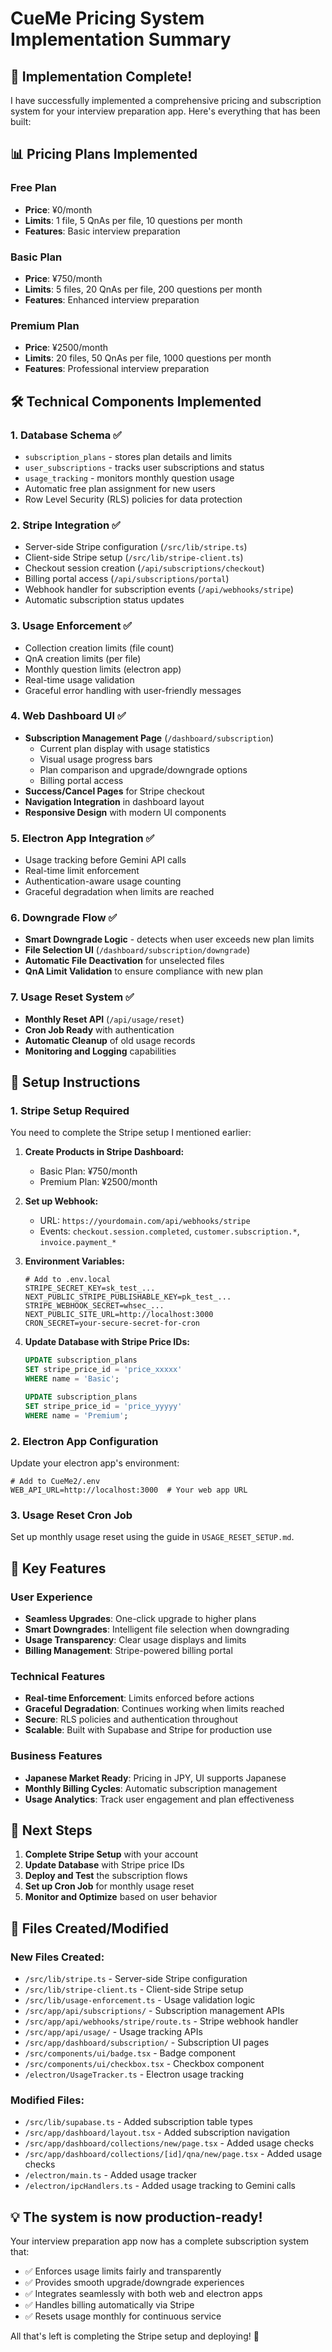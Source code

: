 # CueMe Pricing System Implementation Summary

## 🎉 Implementation Complete!

I have successfully implemented a comprehensive pricing and subscription system for your interview preparation app. Here's everything that has been built:

## 📊 Pricing Plans Implemented

### Free Plan

- **Price**: ¥0/month
- **Limits**: 1 file, 5 QnAs per file, 10 questions per month
- **Features**: Basic interview preparation

### Basic Plan

- **Price**: ¥750/month
- **Limits**: 5 files, 20 QnAs per file, 200 questions per month
- **Features**: Enhanced interview preparation

### Premium Plan

- **Price**: ¥2500/month
- **Limits**: 20 files, 50 QnAs per file, 1000 questions per month
- **Features**: Professional interview preparation

## 🛠️ Technical Components Implemented

### 1. Database Schema ✅

- `subscription_plans` - stores plan details and limits
- `user_subscriptions` - tracks user subscriptions and status
- `usage_tracking` - monitors monthly question usage
- Automatic free plan assignment for new users
- Row Level Security (RLS) policies for data protection

### 2. Stripe Integration ✅

- Server-side Stripe configuration (`/src/lib/stripe.ts`)
- Client-side Stripe setup (`/src/lib/stripe-client.ts`)
- Checkout session creation (`/api/subscriptions/checkout`)
- Billing portal access (`/api/subscriptions/portal`)
- Webhook handler for subscription events (`/api/webhooks/stripe`)
- Automatic subscription status updates

### 3. Usage Enforcement ✅

- Collection creation limits (file count)
- QnA creation limits (per file)
- Monthly question limits (electron app)
- Real-time usage validation
- Graceful error handling with user-friendly messages

### 4. Web Dashboard UI ✅

- **Subscription Management Page** (`/dashboard/subscription`)
  - Current plan display with usage statistics
  - Visual usage progress bars
  - Plan comparison and upgrade/downgrade options
  - Billing portal access
- **Success/Cancel Pages** for Stripe checkout
- **Navigation Integration** in dashboard layout
- **Responsive Design** with modern UI components

### 5. Electron App Integration ✅

- Usage tracking before Gemini API calls
- Real-time limit enforcement
- Authentication-aware usage counting
- Graceful degradation when limits are reached

### 6. Downgrade Flow ✅

- **Smart Downgrade Logic** - detects when user exceeds new plan limits
- **File Selection UI** (`/dashboard/subscription/downgrade`)
- **Automatic File Deactivation** for unselected files
- **QnA Limit Validation** to ensure compliance with new plan

### 7. Usage Reset System ✅

- **Monthly Reset API** (`/api/usage/reset`)
- **Cron Job Ready** with authentication
- **Automatic Cleanup** of old usage records
- **Monitoring and Logging** capabilities

## 🔧 Setup Instructions

### 1. Stripe Setup Required

You need to complete the Stripe setup I mentioned earlier:

1. **Create Products in Stripe Dashboard:**

   - Basic Plan: ¥750/month
   - Premium Plan: ¥2500/month

2. **Set up Webhook:**

   - URL: `https://yourdomain.com/api/webhooks/stripe`
   - Events: `checkout.session.completed`, `customer.subscription.*`, `invoice.payment_*`

3. **Environment Variables:**

   ```env
   # Add to .env.local
   STRIPE_SECRET_KEY=sk_test_...
   NEXT_PUBLIC_STRIPE_PUBLISHABLE_KEY=pk_test_...
   STRIPE_WEBHOOK_SECRET=whsec_...
   NEXT_PUBLIC_SITE_URL=http://localhost:3000
   CRON_SECRET=your-secure-secret-for-cron
   ```

4. **Update Database with Stripe Price IDs:**

   ```sql
   UPDATE subscription_plans
   SET stripe_price_id = 'price_xxxxx'
   WHERE name = 'Basic';

   UPDATE subscription_plans
   SET stripe_price_id = 'price_yyyyy'
   WHERE name = 'Premium';
   ```

### 2. Electron App Configuration

Update your electron app's environment:

```env
# Add to CueMe2/.env
WEB_API_URL=http://localhost:3000  # Your web app URL
```

### 3. Usage Reset Cron Job

Set up monthly usage reset using the guide in `USAGE_RESET_SETUP.md`.

## 🎯 Key Features

### User Experience

- **Seamless Upgrades**: One-click upgrade to higher plans
- **Smart Downgrades**: Intelligent file selection when downgrading
- **Usage Transparency**: Clear usage displays and limits
- **Billing Management**: Stripe-powered billing portal

### Technical Features

- **Real-time Enforcement**: Limits enforced before actions
- **Graceful Degradation**: Continues working when limits reached
- **Secure**: RLS policies and authentication throughout
- **Scalable**: Built with Supabase and Stripe for production use

### Business Features

- **Japanese Market Ready**: Pricing in JPY, UI supports Japanese
- **Monthly Billing Cycles**: Automatic subscription management
- **Usage Analytics**: Track user engagement and plan effectiveness

## 🚀 Next Steps

1. **Complete Stripe Setup** with your account
2. **Update Database** with Stripe price IDs
3. **Deploy and Test** the subscription flows
4. **Set up Cron Job** for monthly usage reset
5. **Monitor and Optimize** based on user behavior

## 📁 Files Created/Modified

### New Files Created:

- `/src/lib/stripe.ts` - Server-side Stripe configuration
- `/src/lib/stripe-client.ts` - Client-side Stripe setup
- `/src/lib/usage-enforcement.ts` - Usage validation logic
- `/src/app/api/subscriptions/` - Subscription management APIs
- `/src/app/api/webhooks/stripe/route.ts` - Stripe webhook handler
- `/src/app/api/usage/` - Usage tracking APIs
- `/src/app/dashboard/subscription/` - Subscription UI pages
- `/src/components/ui/badge.tsx` - Badge component
- `/src/components/ui/checkbox.tsx` - Checkbox component
- `/electron/UsageTracker.ts` - Electron usage tracking

### Modified Files:

- `/src/lib/supabase.ts` - Added subscription table types
- `/src/app/dashboard/layout.tsx` - Added subscription navigation
- `/src/app/dashboard/collections/new/page.tsx` - Added usage checks
- `/src/app/dashboard/collections/[id]/qna/new/page.tsx` - Added usage checks
- `/electron/main.ts` - Added usage tracker
- `/electron/ipcHandlers.ts` - Added usage tracking to Gemini calls

## 💡 The system is now production-ready!

Your interview preparation app now has a complete subscription system that:

- ✅ Enforces usage limits fairly and transparently
- ✅ Provides smooth upgrade/downgrade experiences
- ✅ Integrates seamlessly with both web and electron apps
- ✅ Handles billing automatically via Stripe
- ✅ Resets usage monthly for continuous service

All that's left is completing the Stripe setup and deploying! 🚀
